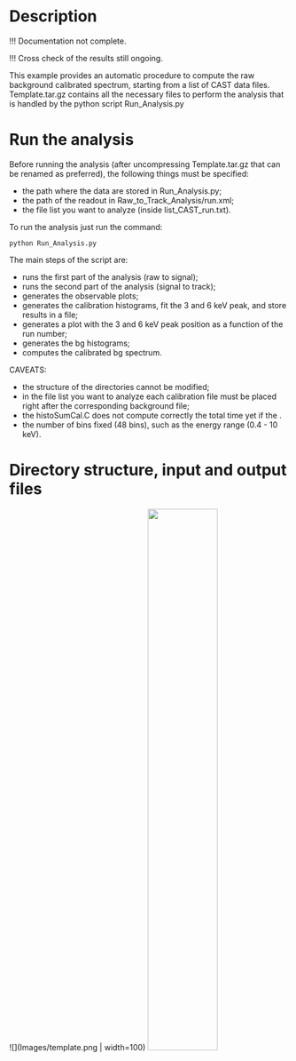 # Description

!!! Documentation not complete.

!!! Cross check of the results still ongoing.

This example provides an automatic procedure to compute the raw background calibrated spectrum, starting from a list of CAST data files.
Template.tar.gz contains all the necessary files to perform the analysis that is handled by the python script Run_Analysis.py

#  Run the analysis
Before running the analysis (after uncompressing Template.tar.gz that can be renamed as preferred), the following things must be specified:
- the path where the data are stored in Run_Analysis.py;
- the path of the readout in Raw_to_Track_Analysis/run.xml;
- the file list you want to analyze (inside list_CAST_run.txt).

To run the analysis just run the command:

```python Run_Analysis.py```

The main steps of the script are:
- runs the first part of the analysis (raw to signal);
- runs the second part of the analysis (signal to track);
- generates the observable plots;
- generates the calibration histograms, fit the 3 and 6 keV peak, and store results in a file;
- generates a plot with the 3 and 6 keV peak position as a function of the run number;
- generates the bg histograms;
- computes the calibrated bg spectrum.

CAVEATS:
- the structure of the directories cannot be modified;
- in the file list you want to analyze each calibration file must be placed right after the corresponding background file;
- the histoSumCal.C does not compute correctly the total time yet if the .
- the number of bins fixed (48 bins), such as the energy range (0.4 - 10 keV).

# Directory structure, input and output files

![](Images/template.png | width=100)
<img src="https://lfna.unizar.es/iaxo/iaxo-analysis/-/tree/master/Examples/Raw_Background_Calibrated_Spectrum/Images/template.png" width=50% height=50%>
